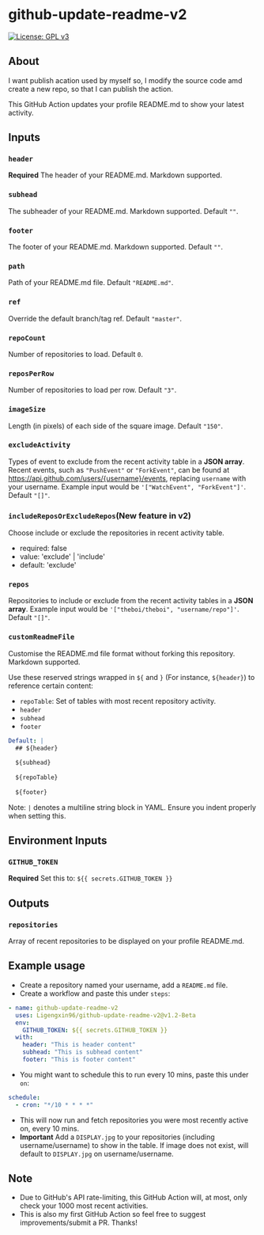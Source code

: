 # github-update-readme-v2

[![License: GPL v3](https://img.shields.io/badge/License-GPLv3-blue.svg)](https://www.gnu.org/licenses/gpl-3.0)

## About

I want publish acation used by myself so, I modify the source code amd create a new repo, so that I can publish the action.

This GitHub Action updates your profile README.md to show your latest activity.

## Inputs

### `header`

**Required** The header of your README.md. Markdown supported.

### `subhead`

The subheader of your README.md. Markdown supported. Default `""`.

### `footer`

The footer of your README.md. Markdown supported. Default `""`.

### `path`

Path of your README.md file. Default `"README.md"`.

### `ref`

Override the default branch/tag ref. Default `"master"`.

### `repoCount`

Number of repositories to load. Default `0`.

### `reposPerRow`

Number of repositories to load per row. Default `"3"`.

### `imageSize`

Length (in pixels) of each side of the square image. Default `"150"`.

### `excludeActivity`

Types of event to exclude from the recent activity table in a **JSON array**. Recent events, such as `"PushEvent"` or `"ForkEvent"`, can be found at https://api.github.com/users/{username}/events, replacing `username` with your username. Example input would be `'["WatchEvent", "ForkEvent"]'`. Default `"[]"`.

### `includeReposOrExcludeRepos`(New feature in v2)

Choose include or exclude the repositories in recent activity table.
- required: false
-  value: 'exclude' | 'include'
- default: 'exclude'

### `repos`

Repositories to include or exclude from the recent activity tables in a **JSON array**. Example input would be `'["theboi/theboi", "username/repo"]'`. Default `"[]"`.

### `customReadmeFile`

Customise the README.md file format without forking this repository. Markdown supported.

Use these reserved strings wrapped in `${` and `}` (For instance, `${header}`) to reference certain content:
- `repoTable`: Set of tables with most recent repository activity.
- `header`
- `subhead`
- `footer`

```yaml
Default: |
  ## ${header}
      
  ${subhead}
      
  ${repoTable}
      
  ${footer}
```

Note: `|` denotes a multiline string block in YAML. Ensure you indent properly when setting this.

## Environment Inputs

### `GITHUB_TOKEN`

**Required** Set this to: `${{ secrets.GITHUB_TOKEN }}`

## Outputs

### `repositories`

Array of recent repositories to be displayed on your profile README.md.

## Example usage

- Create a repository named your username, add a `README.md` file.
- Create a workflow and paste this under `steps`:
```yaml
- name: github-update-readme-v2
  uses: Ligengxin96/github-update-readme-v2@v1.2-Beta
  env:
    GITHUB_TOKEN: ${{ secrets.GITHUB_TOKEN }}
  with:
    header: "This is header content"
    subhead: "This is subhead content"
    footer: "This is footer content"
```
- You might want to schedule this to run every 10 mins, paste this under `on`:
```yaml
schedule:
  - cron: "*/10 * * * *"
```
- This will now run and fetch repositories you were most recently active on, every 10 mins.
- **Important** Add a `DISPLAY.jpg` to your repositories (including username/username) to show in the table. If image does not exist, will default to `DISPLAY.jpg` on username/username.

## Note

- Due to GitHub's API rate-limiting, this GitHub Action will, at most, only check your 1000 most recent activities.
- This is also my first GitHub Action so feel free to suggest improvements/submit a PR. Thanks!
